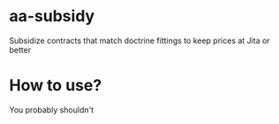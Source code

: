 # aa-subsidy
Subsidize contracts that match doctrine fittings to keep prices at Jita or better


# How to use?
You probably shouldn't